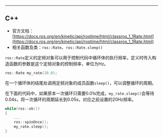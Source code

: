 
---
## C++

+ 官方文档：[https://docs.ros.org/en/kinetic/api/rostime/html/classros_1_1Rate.html](https://docs.ros.org/en/kinetic/api/rostime/html/classros_1_1Rate.html)
+ 相关函数及类：`ros::Rate`、`ros::Rate.sleep()`

`ros::Rate`定义的定频对象可以用于控制代码中循环体的执行频率，定义时传入构造函数的参数是这个定频对象的控制频率，单位为Hz。

```cpp
ros::Rate my_rate(20.0);
```

在一个循环体的结尾处调用定频对象的成员函数`sleep()`，可以调整循环的周期。

在下面的代码中，如果原本一次循环只需要0.01s完成，`my_rate.sleep()`会等待0.04s，将一次循环的周期延长到0.05s，对应之前设置的20Hz频率。

```cpp
while(ros::ok())
{
	...
	ros::spinOnce();
	my_rate.sleep();
}
```
